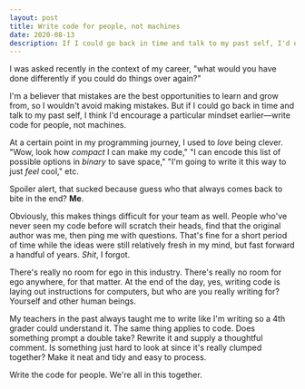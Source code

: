 ```yaml
---
layout: post
title: Write code for people, not machines
date: 2020-08-13
description: If I could go back in time and talk to my past self, I'd encourage this particular mindset earlier.
---
```


I was asked recently in the context of my career, "what would you have done differently if you could do things over again?"

I'm a believer that mistakes are the best opportunities to learn and grow from, so I wouldn't avoid making mistakes. But if I could go back in time and talk to my past self, I think I'd encourage a particular mindset earlier—write code for people, not machines.

At a certain point in my programming journey, I used to _love_ being clever. "Wow, look how _compact_ I can make my code," "I can encode this list of possible options in _binary_ to save space," "I'm going to write it this way to just _feel_ cool," etc.

Spoiler alert, that sucked because guess who that always comes back to bite in the end? **Me**.

Obviously, this makes things difficult for your team as well. People who've never seen my code before will scratch their heads, find that the original author was me, then ping me with questions. That's fine for a short period of time while the ideas were still relatively fresh in my mind, but fast forward a handful of years. _Shit_, I forgot.

There's really no room for ego in this industry. There's really no room for ego anywhere, for that matter. At the end of the day, yes, writing code is laying out instructions for computers, but who are you really writing for? Yourself and other human beings.

My teachers in the past always taught me to write like I'm writing so a 4th grader could understand it. The same thing applies to code. Does something prompt a double take? Rewrite it and supply a thoughtful comment. Is something just hard to look at since it's really clumped together? Make it neat and tidy and easy to process.

Write the code for people. We're all in this together.
